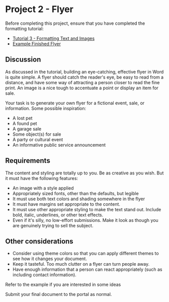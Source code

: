 # Project 2 - Flyer

Before completing this project, ensure that you have completed the formatting tutorial:

* [Tutorial 3 - Formatting Text and Images](tutorial_formatting_images.md)
* [Example Finished Flyer](http://erickuha.com/primer/word_resources/tutorial3.pdf)

## Discussion

As discussed in the tutorial, building an eye-catching, effective flyer in Word is quite simple. A flyer should catch the reader's eye, be easy to read from a distance, and have some way of attracting a person closer to read the fine print. An image is a nice tough to accentuate a point or display an item for sale.

Your task is to generate your own flyer for a fictional event, sale, or information. Some possible inspiration:

* A lost pet
* A found pet
* A garage sale
* Some object(s) for sale
* A party or cultural event
* An informative public service announcement

## Requirements

The content and styling are totally up to you. Be as creative as you wish. But it must have the following features:

* An image with a style applied
* Appropriately sized fonts, other than the defaults, but legible
* It must use both text colors and shading somewhere in the flyer
* It must have margins set appropriate to the content.
* It must use other appropriate styling to make the text stand out. Include bold, italic, underlines, or other text effects.
* Even if it's silly, no low-effort submissions. Make it look as though you are genuinely trying to sell the subject.

## Other considerations

* Consider using theme colors so that you can apply different themes to see how it changes your document.
* Keep it tasteful. Too much clutter on a flyer can turn people away.
* Have enough information that a person can react appropriately (such as including contact information).

Refer to the example if you are interested in some ideas

Submit your final document to the portal as normal.
